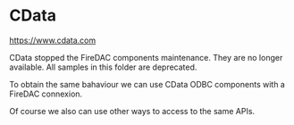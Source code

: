 # CData

https://www.cdata.com

CData stopped the FireDAC components maintenance. They are no longer available. All samples in this folder are deprecated.

To obtain the same bahaviour we can use CData ODBC components with a FireDAC connexion.

Of course we also can use other ways to access to the same APIs.